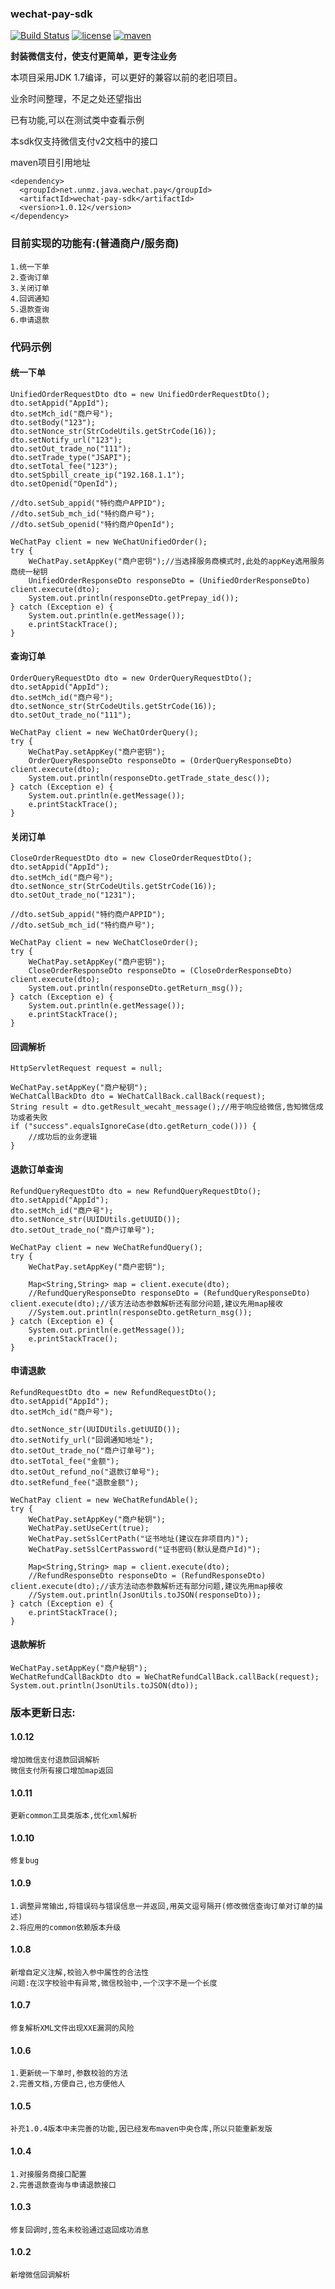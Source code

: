 ### wechat-pay-sdk


[![Build Status](https://travis-ci.org/FaritorKang/wechat-pay-sdk.svg?branch=master)](https://travis-ci.org/FaritorKang/wechat-pay-sdk)
[![license](https://img.shields.io/github/license/FaritorKang/wechat-pay-sdk.svg)](https://opensource.org/licenses/MIT)
[![maven](https://img.shields.io/maven-central/v/net.unmz.java.wechat.pay/wechat-pay-sdk.svg)](https://search.maven.org/artifact/net.unmz.java.wechat.pay/wechat-pay-sdk)




__封装微信支付，使支付更简单，更专注业务__

本项目采用JDK 1.7编译，可以更好的兼容以前的老旧项目。

业余时间整理，不足之处还望指出

已有功能,可以在测试类中查看示例

本sdk仅支持微信支付v2文档中的接口

maven项目引用地址
```
<dependency>
  <groupId>net.unmz.java.wechat.pay</groupId>
  <artifactId>wechat-pay-sdk</artifactId>
  <version>1.0.12</version>
</dependency>
```

### 目前实现的功能有:(普通商户/服务商)
    
    1.统一下单
    2.查询订单
    3.关闭订单
    4.回调通知
    5.退款查询
    6.申请退款

### 代码示例
#### 统一下单

    UnifiedOrderRequestDto dto = new UnifiedOrderRequestDto();
    dto.setAppid("AppId");
    dto.setMch_id("商户号");
    dto.setBody("123");
    dto.setNonce_str(StrCodeUtils.getStrCode(16));
    dto.setNotify_url("123");
    dto.setOut_trade_no("111");
    dto.setTrade_type("JSAPI");
    dto.setTotal_fee("123");
    dto.setSpbill_create_ip("192.168.1.1");
    dto.setOpenid("OpenId");

    //dto.setSub_appid("特约商户APPID");
    //dto.setSub_mch_id("特约商户号");
    //dto.setSub_openid("特约商户OpenId");
    
    WeChatPay client = new WeChatUnifiedOrder();
    try {
        WeChatPay.setAppKey("商户密钥");//当选择服务商模式时,此处的appKey选用服务商统一秘钥
        UnifiedOrderResponseDto responseDto = (UnifiedOrderResponseDto) client.execute(dto);
        System.out.println(responseDto.getPrepay_id());
    } catch (Exception e) {
        System.out.println(e.getMessage());
        e.printStackTrace();
    }

#### 查询订单

    OrderQueryRequestDto dto = new OrderQueryRequestDto();
    dto.setAppid("AppId");
    dto.setMch_id("商户号");
    dto.setNonce_str(StrCodeUtils.getStrCode(16));
    dto.setOut_trade_no("111");
    
    WeChatPay client = new WeChatOrderQuery();
    try {
        WeChatPay.setAppKey("商户密钥");
        OrderQueryResponseDto responseDto = (OrderQueryResponseDto) client.execute(dto);
        System.out.println(responseDto.getTrade_state_desc());
    } catch (Exception e) {
        System.out.println(e.getMessage());
        e.printStackTrace();
    }

#### 关闭订单

    CloseOrderRequestDto dto = new CloseOrderRequestDto();
    dto.setAppid("AppId");
    dto.setMch_id("商户号");
    dto.setNonce_str(StrCodeUtils.getStrCode(16));
    dto.setOut_trade_no("1231");
    
    //dto.setSub_appid("特约商户APPID");
    //dto.setSub_mch_id("特约商户号");
    
    WeChatPay client = new WeChatCloseOrder();
    try {
        WeChatPay.setAppKey("商户密钥");
        CloseOrderResponseDto responseDto = (CloseOrderResponseDto) client.execute(dto);
        System.out.println(responseDto.getReturn_msg());
    } catch (Exception e) {
        System.out.println(e.getMessage());
        e.printStackTrace();
    }

#### 回调解析

    HttpServletRequest request = null;
    
    WeChatPay.setAppKey("商户秘钥");
    WeChatCallBackDto dto = WeChatCallBack.callBack(request);
    String result = dto.getResult_wecaht_message();//用于响应给微信,告知微信成功或者失败
    if ("success".equalsIgnoreCase(dto.getReturn_code())) {
        //成功后的业务逻辑
    }

#### 退款订单查询

    RefundQueryRequestDto dto = new RefundQueryRequestDto();
    dto.setAppid("AppId");
    dto.setMch_id("商户号");
    dto.setNonce_str(UUIDUtils.getUUID());
    dto.setOut_trade_no("商户订单号");

    WeChatPay client = new WeChatRefundQuery();
    try {
        WeChatPay.setAppKey("商户密钥");
        
        Map<String,String> map = client.execute(dto);
        //RefundQueryResponseDto responseDto = (RefundQueryResponseDto) client.execute(dto);//该方法动态参数解析还有部分问题,建议先用map接收
        //System.out.println(responseDto.getReturn_msg());
    } catch (Exception e) {
        System.out.println(e.getMessage());
        e.printStackTrace();
    }

#### 申请退款

    RefundRequestDto dto = new RefundRequestDto();
    dto.setAppid("AppId");
    dto.setMch_id("商户号");

    dto.setNonce_str(UUIDUtils.getUUID());
    dto.setNotify_url("回调通知地址");
    dto.setOut_trade_no("商户订单号");
    dto.setTotal_fee("金额");
    dto.setOut_refund_no("退款订单号");
    dto.setRefund_fee("退款金额");

    WeChatPay client = new WeChatRefundAble();
    try {
        WeChatPay.setAppKey("商户秘钥");
        WeChatPay.setUseCert(true);
        WeChatPay.setSslCertPath("证书地址(建议在非项目内)");
        WeChatPay.setSslCertPassword("证书密码(默认是商户Id)");
        
        Map<String,String> map = client.execute(dto);
        //RefundResponseDto responseDto = (RefundResponseDto) client.execute(dto);//该方法动态参数解析还有部分问题,建议先用map接收
        //System.out.println(JsonUtils.toJSON(responseDto));
    } catch (Exception e) {
        e.printStackTrace();
    }

#### 退款解析

    WeChatPay.setAppKey("商户秘钥");
    WeChatRefundCallBackDto dto = WeChatRefundCallBack.callBack(request);
    System.out.println(JsonUtils.toJSON(dto));


### 版本更新日志:

#### 1.0.12

    增加微信支付退款回调解析
    微信支付所有接口增加map返回

#### 1.0.11

    更新common工具类版本,优化xml解析

#### 1.0.10

    修复bug

#### 1.0.9
    
    1.调整异常输出,将错误码与错误信息一并返回,用英文逗号隔开(修改微信查询订单对订单的描述)
    2.将应用的common依赖版本升级

#### 1.0.8

    新增自定义注解,校验入参中属性的合法性
    问题:在汉字校验中有异常,微信校验中,一个汉字不是一个长度


#### 1.0.7

    修复解析XML文件出现XXE漏洞的风险


#### 1.0.6

    1.更新统一下单时,参数校验的方法
    2.完善文档,方便自己,也方便他人


#### 1.0.5

    补充1.0.4版本中未完善的功能,因已经发布maven中央仓库,所以只能重新发版


#### 1.0.4
    
    1.对接服务商接口配置
    2.完善退款查询与申请退款接口

#### 1.0.3

    修复回调时,签名未校验通过返回成功消息

#### 1.0.2
    
    新增微信回调解析
